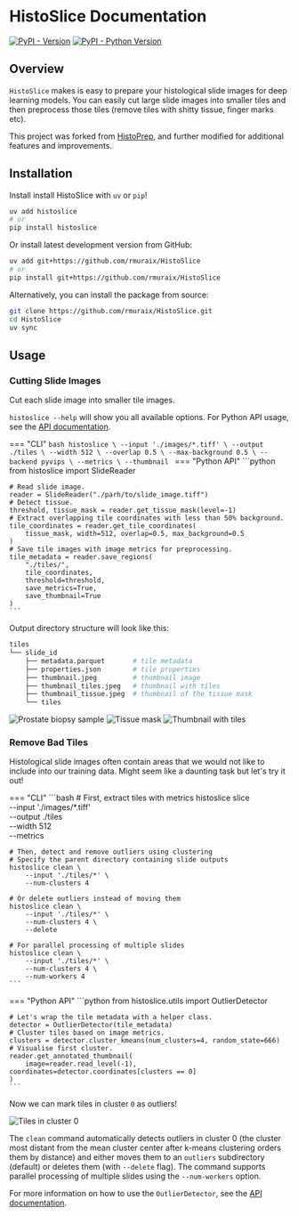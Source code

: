 # HistoSlice Documentation

[![PyPI - Version](https://img.shields.io/pypi/v/histoslice)](https://pypi.org/project/histoslice/)
[![PyPI - Python Version](https://img.shields.io/pypi/pyversions/histoslice)](https://pypi.org/project/histoslice/)

## Overview

`HistoSlice` makes is easy to prepare your histological slide images for deep learning models. You can easily cut large slide images into smaller tiles and then preprocess those tiles (remove tiles with shitty tissue, finger marks etc).

This project was forked from [HistoPrep](https://github.com/jopo666/HistoPrep), and further modified for additional features and improvements.

## Installation

Install install HistoSlice with `uv` or `pip`!

```bash
uv add histoslice
# or
pip install histoslice
```

Or install latest development version from GitHub:

```bash
uv add git+https://github.com/rmuraix/HistoSlice
# or
pip install git+https://github.com/rmuraix/HistoSlice
```

Alternatively, you can install the package from source:

```bash
git clone https://github.com/rmuraix/HistoSlice.git
cd HistoSlice
uv sync
```

## Usage

### Cutting Slide Images

Cut each slide image into smaller tile images.

`histoslice --help` will show you all available options. For Python API usage, see the [API documentation](api/public/slidereader/). 

=== "CLI"
    ```bash
    histoslice \
        --input './images/*.tiff' \
        --output ./tiles \
        --width 512 \
        --overlap 0.5 \
        --max-background 0.5 \
        --backend pyvips \
        --metrics \
        --thumbnail
    ```
=== "Python API"
    ```python
    from histoslice import SlideReader

    # Read slide image.
    reader = SlideReader("./parh/to/slide_image.tiff")
    # Detect tissue.
    threshold, tissue_mask = reader.get_tissue_mask(level=-1)
    # Extract overlapping tile coordinates with less than 50% background.
    tile_coordinates = reader.get_tile_coordinates(
        tissue_mask, width=512, overlap=0.5, max_background=0.5
    )
    # Save tile images with image metrics for preprocessing.
    tile_metadata = reader.save_regions(
        "./tiles/",
        tile_coordinates,
        threshold=threshold,
        save_metrics=True,
        save_thumbnail=True
    )
    ```

Output directory structure will look like this:

```bash
tiles
└── slide_id
    ├── metadata.parquet       # tile metadata
    ├── properties.json        # tile properties
    ├── thumbnail.jpeg         # thumbnail image
    ├── thumbnail_tiles.jpeg   # thumbnail with tiles
    ├── thumbnail_tissue.jpeg  # thumbnail of the tissue mask
    └── tiles
```

![Prostate biopsy sample](https://github.com/rmuraix/HistoSlice/blob/main/images/thumbnail.jpeg?raw=true)
![Tissue mask](https://github.com/rmuraix/HistoSlice/blob/main/images/thumbnail_tissue.jpeg?raw=true)
![Thumbnail with tiles](https://github.com/rmuraix/HistoSlice/blob/main/images/thumbnail_tiles.jpeg?raw=true)

### Remove Bad Tiles

Histological slide images often contain areas that we would not like to include into our training data. Might seem like a daunting task but let's try it out!

=== "CLI"
    ```bash
    # First, extract tiles with metrics
    histoslice slice \
        --input './images/*.tiff' \
        --output ./tiles \
        --width 512 \
        --metrics
    
    # Then, detect and remove outliers using clustering
    # Specify the parent directory containing slide outputs
    histoslice clean \
        --input './tiles/*' \
        --num-clusters 4
    
    # Or delete outliers instead of moving them
    histoslice clean \
        --input './tiles/*' \
        --num-clusters 4 \
        --delete
    
    # For parallel processing of multiple slides
    histoslice clean \
        --input './tiles/*' \
        --num-clusters 4 \
        --num-workers 4
    ```

=== "Python API"
    ```python
    from histoslice.utils import OutlierDetector

    # Let's wrap the tile metadata with a helper class.
    detector = OutlierDetector(tile_metadata)
    # Cluster tiles based on image metrics.
    clusters = detector.cluster_kmeans(num_clusters=4, random_state=666)
    # Visualise first cluster.
    reader.get_annotated_thumbnail(
        image=reader.read_level(-1), coordinates=detector.coordinates[clusters == 0]
    )
    ```

Now we can mark tiles in cluster `0` as outliers!

![Tiles in cluster 0](https://github.com/rmuraix/HistoSlice/blob/main/images/thumbnail_blue.jpeg?raw=true)

The `clean` command automatically detects outliers in cluster 0 (the cluster most distant from the mean cluster center after k-means clustering orders them by distance) and either moves them to an `outliers` subdirectory (default) or deletes them (with `--delete` flag). The command supports parallel processing of multiple slides using the `--num-workers` option.

For more information on how to use the `OutlierDetector`, see the [API documentation](api/public/outlierdetector/).
